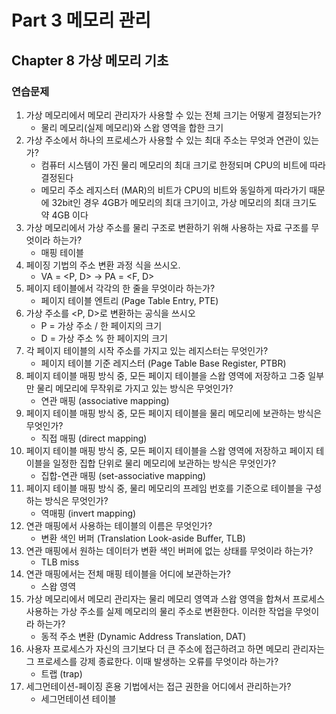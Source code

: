 # Part 3 메모리 관리

## Chapter 8 가상 메모리 기초

### 연습문제

1. 가상 메모리에서 메모리 관리자가 사용할 수 있는 전체 크기는 어떻게 결정되는가?
    - 물리 메모리(실제 메모리)와 스왑 영역을 합한 크기
2. 가상 주소에서 하나의 프로세스가 사용할 수 있는 최대 주소는 무엇과 연관이 있는가?
    - 컴퓨터 시스템이 가진 물리 메모리의 최대 크기로 한정되며 CPU의 비트에 따라 결정된다
    - 메모리 주소 레지스터 (MAR)의 비트가 CPU의 비트와 동일하게 따라가기 때문에 32bit인 경우 4GB가 메모리의 최대 크기이고, 가상 메모리의 최대 크기도 약 4GB 이다  
3. 가상 메모리에서 가상 주소를 물리 구조로 변환하기 위해 사용하는 자료 구조를 무엇이라 하는가?
    - 매핑 테이블
4. 페이징 기법의 주소 변환 과정 식을 쓰시오.
    - VA = <P, D> -> PA = <F, D>
5. 페이지 테이블에서 각각의 한 줄을 무엇이라 하는가?
    - 페이지 테이블 엔트리 (Page Table Entry, PTE)
6. 가상 주소를 <P, D>로 변환하는 공식을 쓰시오
    - P = 가상 주소 / 한 페이지의 크기
    - D = 가상 주소 % 한 페이지의 크기
7. 각 페이지 테이블의 시작 주소를 가지고 있는 레지스터는 무엇인가?
    - 페이지 테이블 기준 레지스터 (Page Table Base Register, PTBR)
8. 페이지 테이블 매핑 방식 중, 모든 페이지 테이블을 스왑 영역에 저장하고 그중 일부만 물리 메모리에 무작위로 가지고 있는 방식은 무엇인가?
    - 연관 매핑 (associative mapping)
9. 페이지 테이블 매핑 방식 중, 모든 페이지 테이블을 물리 메모리에 보관하는 방식은 무엇인가?
    - 직접 매핑 (direct mapping)
10. 페이지 테이블 매핑 방식 중, 모든 페이지 테이블을 스왑 영역에 저장하고 페이지 테이블을 일정한 집합 단위로 물리 메모리에 보관하는 방식은 무엇인가?
    - 집합-연관 매핑 (set-associative mapping)
11. 페이지 테이블 매핑 방식 중, 물리 메모리의 프레임 번호를 기준으로 테이블을 구성하는 방식은 무엇인가?
    - 역매핑 (invert mapping)
12. 연관 매핑에서 사용하는 테이블의 이름은 무엇인가?
    - 변환 색인 버퍼 (Translation Look-aside Buffer, TLB)
13. 연관 매핑에서 원하는 데이터가 변환 색인 버퍼에 없는 상태를 무엇이라 하는가?
    - TLB miss
14. 연관 매핑에서는 전체 매핑 테이블을 어디에 보관하는가?
    - 스왑 영역
15. 가상 메모리에서 메모리 관리자는 물리 메모리 영역과 스왑 영역을 합쳐서 프로세스 사용하는 가상 주소를 실제 메모리의 물리 주소로 변환한다. 이러한 작업을 무엇이라 하는가?
    - 동적 주소 변환 (Dynamic Address Translation, DAT)
16. 사용자 프로세스가 자신의 크기보다 더 큰 주소에 접근하려고 하면 메모리 관리자는 그 프로세스를 강제 종료한다. 이때 발생하는 오류를 무엇이라 하는가?
    - 트랩 (trap)
17. 세그먼테이션-페이징 혼용 기법에서는 접근 권한을 어디에서 관리하는가?
    - 세그먼테이션 테이블
